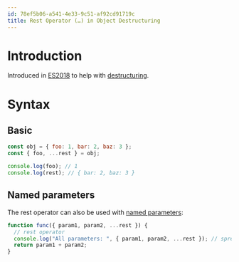 ```yaml
---
id: 78ef5b06-a541-4e33-9c51-af92cd91719c
title: Rest Operator (…) in Object Destructuring
---
```


# Introduction

Introduced in [ES2018](20201030095105-es2018) to help with
[destructuring](20200922160850-destructuring).

# Syntax

## Basic

``` javascript
const obj = { foo: 1, bar: 2, baz: 3 };
const { foo, ...rest } = obj;

console.log(foo); // 1
console.log(rest); // { bar: 2, baz: 3 }
```

## Named parameters

The rest operator can also be used with [named
parameters](20200922162127-named_parameters):

``` javascript
function func({ param1, param2, ...rest }) {
  // rest operator
  console.log("All parameters: ", { param1, param2, ...rest }); // spread operator
  return param1 + param2;
}
```
